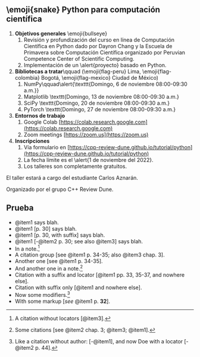 ## \emoji{snake} Python para computación científica

1. **Objetivos generales** \emoji{bullseye}
   1. Revisión y profundización del curso en línea de Computación
   Científica en Python dado por Dayron Chang y la
   Escuela de Primavera sobre Computación Científica organizado por
   Peruvian Competence Center of Scientific Computing.
   1. Implementación de un \alert{proyecto} basado en Python.
2. **Bibliotecas a tratar**\qquad (\emoji{flag-peru} Lima, \emoji{flag-colombia} Bogotá, \emoji{flag-mexico} Ciudad de México)
   1. NumPy\qquad\alert{\texttt{Domingo, 6 de noviembre 08:00-09:30 a.m.}}
   2. Matplotlib \texttt{Domingo, 13 de noviembre 08:00-09:30 a.m.}
   3. SciPy \texttt{Domingo, 20 de noviembre 08:00-09:30 a.m.}
   4. PyTorch \texttt{Domingo, 27 de noviembre 08:00-09:30 a.m.}
3. **Entornos de trabajo**
   1. Google Colab [https://colab.research.google.com](https://colab.research.google.com)
   2. Zoom meetings [https://zoom.us](https://zoom.us)
4. **Inscripciones**
   1. Vía formulario en [https://cpp-review-dune.github.io/tutorial/python](https://cpp-review-dune.github.io/tutorial/python)
   2. La fecha límite es el \alert{1 de noviembre del 2022}.
   3. Los talleres son completamente gratuitos.
<!-- 5. **Referencias** [\ref{dayron2022}] [\ref{unsaac2022}]
   [^1]: [https://www.pec3.org/events/python2022/?lang=es \label{dayron2022}](https://www.pec3.org/events/python2022/?lang=es)
   [^2]: [https://www.pec3.org/events/school2022/materials.php \label{unsaac2022}](https://www.pec3.org/events/school2022/materials.php) -->

El taller estará a cargo del estudiante Carlos Aznarán.

Organizado por el grupo C++ Review Dune. 
<!-- Plazos
el grupo de telegram se les da después.

manejo de clases, excepciones, manejo de archivos
https://pythontutor.com/render.html#mode=display
cubrir los metodos disponibles de los tipos de datos
Resolución de.
Probar otros software como dea.II, Dolfinx o Dune en python.
Python tutor
1. Linux, Windows, macOS.
2. GitHub
3. Programación orientada a objetos [https://docs.python.org/es/3/tutorial/classes.html](https://docs.python.org/es/3/tutorial/classes.html)
4. Manejo de errores y excepciones [https://docs.python.org/es/3/tutorial/errors.html](https://docs.python.org/es/3/tutorial/errors.html)
5. Manejo de archivos [https://docs.python.org/es/3/tutorial/inputoutput.html](https://docs.python.org/es/3/tutorial/inputoutput.html)
6. hacer host a otra persona.
7. Tipos de datos en Python
8. Fundamentos de. Estudio de la programación orientada a objetos, manejo de errores y excepciones, archivos.
No se ofrece un certificado o constancia porque se trata de un grupo de estudio.
asistencia libre, clases grabadas.
enable waiting room, habilitar sonido
tener un link de meet
nombre
correo
especialidad
institución
6. Herramientas opcionales para mejorar la interacción
   1. Canal de Telegram Repaso de Python Pec3.
   2. GitHub Discussions. (se requiere una cuenta de GitHub)
   3. Google Colab (no se requiere la instalación)
   4. GitHub classroom (para los ejercicios de práctica)
   5. logo
   6. pedir confirmación de recepción de link
-->

## Prueba

- @item1 says blah.
- @item1 [p. 30] says blah.
- @item1 [p. 30, with suffix] says blah.
- @item1 [-@item2 p. 30; see also @item3] says blah.
- In a note.[^1]
- A citation group [see @item1 p. 34-35; also @item3 chap. 3].
- Another one [see @item1 p. 34-35].
- And another one in a note.[^2]
- Citation with a suffix and locator [@item1 pp. 33, 35-37, and nowhere else].
- Citation with suffix only [@item1 and nowhere else].
- Now some modifiers.[^3]
- With some markup [*see* @item1 p. **32**].

[^1]: A citation without locators [@item3].

[^2]: Some citations [see @item2 chap. 3; @item3; @item1].

[^3]: Like a citation without author: [-@item1], and now Doe with a locator [-@item2 p. 44].
